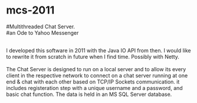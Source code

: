 # mcs-2011
#Multithreaded Chat Server.
<br/>#an Ode to Yahoo Messenger

<br/>
I developed this software in 2011 with the Java IO API from then. I would like to rewrite it from scratch in future when I find time. Possibly with Netty.
<br/><br/>
The Chat Server is designed to run on a local server and to allow its every client in the respective network to connect on a chat server running at one end & chat with each other based on TCP/IP Sockets communication. it includes registeration step with a unique username and a password, and basic chat function. The data is held in an MS SQL Server database.
